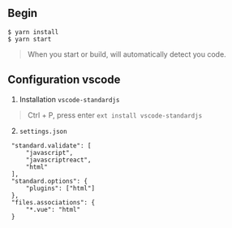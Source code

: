 ## Begin
```
$ yarn install
$ yarn start
```

> When you start or build, will automatically detect you code.

## Configuration vscode

1. Installation `vscode-standardjs`
> Ctrl + P, press enter `ext install vscode-standardjs`

2. `settings.json`
```
 "standard.validate": [
     "javascript",
     "javascriptreact",
     "html"
 ],
 "standard.options": {
     "plugins": ["html"]
 },
 "files.associations": {
     "*.vue": "html"
 }
```
